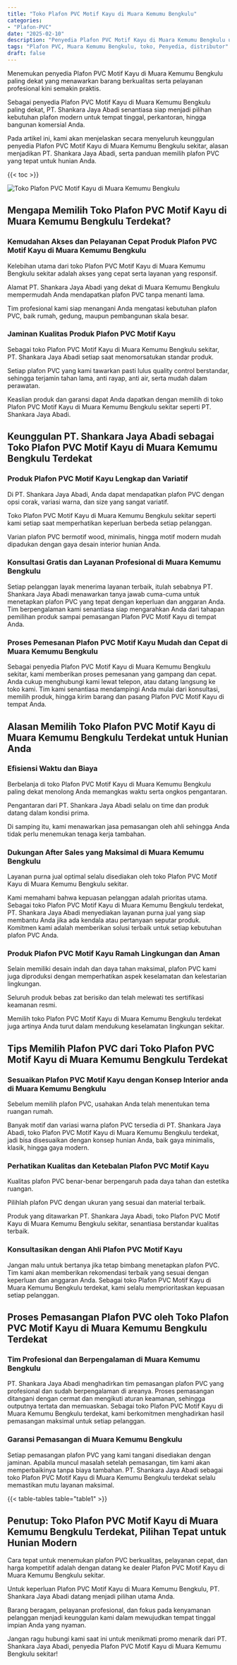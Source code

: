 ```yaml
---
title: "Toko Plafon PVC Motif Kayu di Muara Kemumu Bengkulu"
categories: 
- "Plafon-PVC"
date: "2025-02-10"
description: "Penyedia Plafon PVC Motif Kayu di Muara Kemumu Bengkulu untuk hunian, perkantoran, serta ritel. Material terbaik, variasi motif, pilihan warna menarik, beserta jasa pemasangan oleh tim profesional dan garansi resmi!|Servis distribusi Plafon PVC Motif Kayu di Muara Kemumu Bengkulu bagi keperluan rumah, kantor, maupun gerai, dengan produk terbaik dan penempatan oleh tenaga ahli profesional dan jaminan resmi.|Solusi Plafon PVC Motif Kayu di Muara Kemumu Bengkulu yang terbukti untuk hunian, perkantoran, dan gerai, bersama plafon unggulan dan penempatan ditangani oleh tenaga ahli profesional dan garansi resmi.|Penyediaan Plafon PVC Motif Kayu di Muara Kemumu Bengkulu bagi tempat tinggal, kantor, serta ritel, beserta plafon berkualitas dan penempatan oleh teknisi berpengalaman, lengkap beserta jaminan resmi.}"
tags: "Plafon PVC, Muara Kemumu Bengkulu, toko, Penyedia, distributor"
draft: false
---
```


Menemukan penyedia Plafon PVC Motif Kayu di Muara Kemumu Bengkulu paling dekat yang menawarkan barang berkualitas serta pelayanan profesional kini semakin praktis.

Sebagai penyedia Plafon PVC Motif Kayu di Muara Kemumu Bengkulu paling dekat, PT. Shankara Jaya Abadi senantiasa siap menjadi pilihan kebutuhan plafon modern untuk tempat tinggal, perkantoran, hingga bangunan komersial Anda.

Pada artikel ini, kami akan menjelaskan secara menyeluruh keunggulan penyedia Plafon PVC Motif Kayu di Muara Kemumu Bengkulu sekitar, alasan menjadikan PT. Shankara Jaya Abadi, serta panduan memilih plafon PVC yang tepat untuk hunian Anda.

{{< toc >}}

![Toko Plafon PVC Motif Kayu di Muara Kemumu Bengkulu](/images/Plafon-PVC/Toko-Plafon-PVC-Motif-Kayu-di-Muara-Kemumu-Bengkulu.png)


## Mengapa Memilih Toko Plafon PVC Motif Kayu di Muara Kemumu Bengkulu Terdekat?

### Kemudahan Akses dan Pelayanan Cepat Produk Plafon PVC Motif Kayu di Muara Kemumu Bengkulu

Kelebihan utama dari toko Plafon PVC Motif Kayu di Muara Kemumu Bengkulu sekitar adalah akses yang cepat serta layanan yang responsif.

Alamat PT. Shankara Jaya Abadi yang dekat di Muara Kemumu Bengkulu mempermudah Anda mendapatkan plafon PVC tanpa menanti lama.

Tim profesional kami siap menangani Anda mengatasi kebutuhan plafon PVC, baik rumah, gedung, maupun pembangunan skala besar.

### Jaminan Kualitas Produk Plafon PVC Motif Kayu

Sebagai toko Plafon PVC Motif Kayu di Muara Kemumu Bengkulu sekitar, PT. Shankara Jaya Abadi setiap saat menomorsatukan standar produk.

Setiap plafon PVC yang kami tawarkan pasti lulus quality control berstandar, sehingga terjamin tahan lama, anti rayap, anti air, serta mudah dalam perawatan.

Keaslian produk dan garansi dapat Anda dapatkan dengan memilih di toko Plafon PVC Motif Kayu di Muara Kemumu Bengkulu sekitar seperti PT. Shankara Jaya Abadi.

## Keunggulan PT. Shankara Jaya Abadi sebagai Toko Plafon PVC Motif Kayu di Muara Kemumu Bengkulu Terdekat

### Produk Plafon PVC Motif Kayu Lengkap dan Variatif

Di PT. Shankara Jaya Abadi, Anda dapat mendapatkan plafon PVC dengan opsi corak, variasi warna, dan size yang sangat variatif.

Toko Plafon PVC Motif Kayu di Muara Kemumu Bengkulu sekitar seperti kami setiap saat memperhatikan keperluan berbeda setiap pelanggan.

Varian plafon PVC bermotif wood, minimalis, hingga motif modern mudah dipadukan dengan gaya desain interior hunian Anda.

### Konsultasi Gratis dan Layanan Profesional di Muara Kemumu Bengkulu

Setiap pelanggan layak menerima layanan terbaik, itulah sebabnya PT. Shankara Jaya Abadi menawarkan tanya jawab cuma-cuma untuk menetapkan plafon PVC yang tepat dengan keperluan dan anggaran Anda. Tim berpengalaman kami senantiasa siap mengarahkan Anda dari tahapan pemilihan produk sampai pemasangan Plafon PVC Motif Kayu di tempat Anda.

### Proses Pemesanan Plafon PVC Motif Kayu Mudah dan Cepat di Muara Kemumu Bengkulu

Sebagai penyedia Plafon PVC Motif Kayu di Muara Kemumu Bengkulu sekitar, kami memberikan proses pemesanan yang gampang dan cepat. Anda cukup menghubungi kami lewat telepon, atau datang langsung ke toko kami. Tim kami senantiasa mendampingi Anda mulai dari konsultasi, memilih produk, hingga kirim barang dan pasang Plafon PVC Motif Kayu di tempat Anda.

## Alasan Memilih Toko Plafon PVC Motif Kayu di Muara Kemumu Bengkulu Terdekat untuk Hunian Anda

### Efisiensi Waktu dan Biaya

Berbelanja di toko Plafon PVC Motif Kayu di Muara Kemumu Bengkulu paling dekat menolong Anda memangkas waktu serta ongkos pengantaran.

Pengantaran dari PT. Shankara Jaya Abadi selalu on time dan produk datang dalam kondisi prima.

Di samping itu, kami menawarkan jasa pemasangan oleh ahli sehingga Anda tidak perlu menemukan tenaga kerja tambahan.

### Dukungan After Sales yang Maksimal di Muara Kemumu Bengkulu

Layanan purna jual optimal selalu disediakan oleh toko Plafon PVC Motif Kayu di Muara Kemumu Bengkulu sekitar.

Kami memahami bahwa kepuasan pelanggan adalah prioritas utama. Sebagai toko Plafon PVC Motif Kayu di Muara Kemumu Bengkulu terdekat, PT. Shankara Jaya Abadi menyediakan layanan purna jual yang siap membantu Anda jika ada kendala atau pertanyaan seputar produk. Komitmen kami adalah memberikan solusi terbaik untuk setiap kebutuhan plafon PVC Anda.

### Produk Plafon PVC Motif Kayu Ramah Lingkungan dan Aman

Selain memiliki desain indah dan daya tahan maksimal, plafon PVC kami juga diproduksi dengan memperhatikan aspek keselamatan dan kelestarian lingkungan.

Seluruh produk bebas zat berisiko dan telah melewati tes sertifikasi keamanan resmi.

Memilih toko Plafon PVC Motif Kayu di Muara Kemumu Bengkulu terdekat juga artinya Anda turut dalam mendukung keselamatan lingkungan sekitar.

## Tips Memilih Plafon PVC dari Toko Plafon PVC Motif Kayu di Muara Kemumu Bengkulu Terdekat

### Sesuaikan Plafon PVC Motif Kayu dengan Konsep Interior anda di Muara Kemumu Bengkulu

Sebelum memilih plafon PVC, usahakan Anda telah menentukan tema ruangan rumah.

Banyak motif dan variasi warna plafon PVC tersedia di PT. Shankara Jaya Abadi, toko Plafon PVC Motif Kayu di Muara Kemumu Bengkulu terdekat, jadi bisa disesuaikan dengan konsep hunian Anda, baik gaya minimalis, klasik, hingga gaya modern.

### Perhatikan Kualitas dan Ketebalan Plafon PVC Motif Kayu

Kualitas plafon PVC benar-benar berpengaruh pada daya tahan dan estetika ruangan.

Pilihlah plafon PVC dengan ukuran yang sesuai dan material terbaik.

Produk yang ditawarkan PT. Shankara Jaya Abadi, toko Plafon PVC Motif Kayu di Muara Kemumu Bengkulu sekitar, senantiasa berstandar kualitas terbaik.

### Konsultasikan dengan Ahli Plafon PVC Motif Kayu

Jangan malu untuk bertanya jika tetap bimbang menetapkan plafon PVC. Tim kami akan memberikan rekomendasi terbaik yang sesuai dengan keperluan dan anggaran Anda. Sebagai toko Plafon PVC Motif Kayu di Muara Kemumu Bengkulu terdekat, kami selalu memprioritaskan kepuasan setiap pelanggan.

## Proses Pemasangan Plafon PVC oleh Toko Plafon PVC Motif Kayu di Muara Kemumu Bengkulu Terdekat

### Tim Profesional dan Berpengalaman di Muara Kemumu Bengkulu

PT. Shankara Jaya Abadi menghadirkan tim pemasangan plafon PVC yang profesional dan sudah berpengalaman di areanya. Proses pemasangan ditangani dengan cermat dan mengikuti aturan keamanan, sehingga outputnya tertata dan memuaskan. Sebagai toko Plafon PVC Motif Kayu di Muara Kemumu Bengkulu terdekat, kami berkomitmen menghadirkan hasil pemasangan maksimal untuk setiap pelanggan.

### Garansi Pemasangan di Muara Kemumu Bengkulu

Setiap pemasangan plafon PVC yang kami tangani disediakan dengan jaminan. Apabila muncul masalah setelah pemasangan, tim kami akan memperbaikinya tanpa biaya tambahan. PT. Shankara Jaya Abadi sebagai toko Plafon PVC Motif Kayu di Muara Kemumu Bengkulu terdekat selalu memastikan mutu layanan maksimal.

{{< table-tables table="table1" >}}

## Penutup: Toko Plafon PVC Motif Kayu di Muara Kemumu Bengkulu Terdekat, Pilihan Tepat untuk Hunian Modern

Cara tepat untuk menemukan plafon PVC berkualitas, pelayanan cepat, dan harga kompetitif adalah dengan datang ke dealer Plafon PVC Motif Kayu di Muara Kemumu Bengkulu sekitar.

Untuk keperluan Plafon PVC Motif Kayu di Muara Kemumu Bengkulu, PT. Shankara Jaya Abadi datang menjadi pilihan utama Anda.

Barang beragam, pelayanan profesional, dan fokus pada kenyamanan pelanggan menjadi keunggulan kami dalam mewujudkan tempat tinggal impian Anda yang nyaman.

Jangan ragu hubungi kami saat ini untuk menikmati promo menarik dari PT. Shankara Jaya Abadi, penyedia Plafon PVC Motif Kayu di Muara Kemumu Bengkulu sekitar!